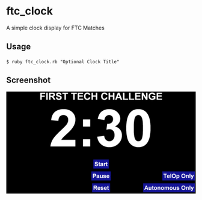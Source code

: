 # ftc_clock
A simple clock display for FTC Matches

## Usage
`$ ruby ftc_clock.rb "Optional Clock Title"`

## Screenshot
![](https://raw.githubusercontent.com/cyberarm/ftc_clock/master/media/screenshot.png)
